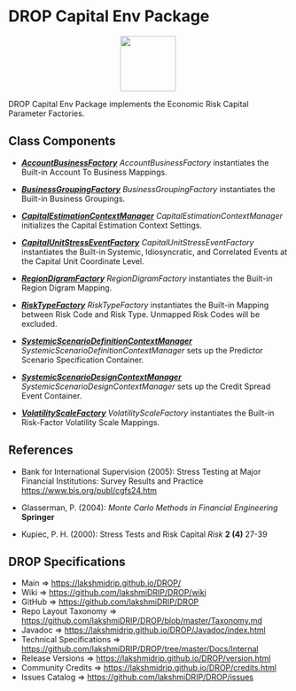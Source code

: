 # DROP Capital Env Package

<p align="center"><img src="https://github.com/lakshmiDRIP/DROP/blob/master/DRIP_Logo.gif?raw=true" width="100"></p>

DROP Capital Env Package implements the Economic Risk Capital Parameter Factories.


## Class Components

 * [***AccountBusinessFactory***](https://github.com/lakshmiDRIP/DROP/tree/master/src/main/java/org/drip/capital/env/AccountBusinessFactory.java)
 <i>AccountBusinessFactory</i> instantiates the Built-in Account To Business Mappings.

 * [***BusinessGroupingFactory***](https://github.com/lakshmiDRIP/DROP/tree/master/src/main/java/org/drip/capital/env/BusinessGroupingFactory.java)
 <i>BusinessGroupingFactory</i> instantiates the Built-in Business Groupings.

 * [***CapitalEstimationContextManager***](https://github.com/lakshmiDRIP/DROP/tree/master/src/main/java/org/drip/capital/env/CapitalEstimationContextManager.java)
 <i>CapitalEstimationContextManager</i> initializes the Capital Estimation Context Settings.

 * [***CapitalUnitStressEventFactory***](https://github.com/lakshmiDRIP/DROP/tree/master/src/main/java/org/drip/capital/env/CapitalUnitStressEventFactory.java)
 <i>CapitalUnitStressEventFactory</i> instantiates the Built-in Systemic, Idiosyncratic, and Correlated Events at the Capital Unit Coordinate Level.

 * [***RegionDigramFactory***](https://github.com/lakshmiDRIP/DROP/tree/master/src/main/java/org/drip/capital/env/RegionDigramFactory.java)
 <i>RegionDigramFactory</i> instantiates the Built-in Region Digram Mapping.

 * [***RiskTypeFactory***](https://github.com/lakshmiDRIP/DROP/tree/master/src/main/java/org/drip/capital/env/RiskTypeFactory.java)
 <i>RiskTypeFactory</i> instantiates the Built-in Mapping between Risk Code and Risk Type. Unmapped Risk Codes will be excluded.

 * [***SystemicScenarioDefinitionContextManager***](https://github.com/lakshmiDRIP/DROP/tree/master/src/main/java/org/drip/capital/env/SystemicScenarioDefinitionContextManager.java)
 <i>SystemicScenarioDefinitionContextManager</i> sets up the Predictor Scenario Specification Container.

 * [***SystemicScenarioDesignContextManager***](https://github.com/lakshmiDRIP/DROP/tree/master/src/main/java/org/drip/capital/env/SystemicScenarioDesignContextManager.java)
 <i>SystemicScenarioDesignContextManager</i> sets up the Credit Spread Event Container.

 * [***VolatilityScaleFactory***](https://github.com/lakshmiDRIP/DROP/tree/master/src/main/java/org/drip/capital/env/VolatilityScaleFactory.java)
 <i>VolatilityScaleFactory</i> instantiates the Built-in Risk-Factor Volatility Scale Mappings.


## References

 * Bank for International Supervision (2005): Stress Testing at Major Financial Institutions: Survey Results and Practice https://www.bis.org/publ/cgfs24.htm

 * Glasserman, P. (2004): <i>Monte Carlo Methods in Financial Engineering</i> <b>Springer</b>

 * Kupiec, P. H. (2000): Stress Tests and Risk Capital <i>Risk</i> <b>2 (4)</b> 27-39


## DROP Specifications
 * Main                     => https://lakshmidrip.github.io/DROP/
 * Wiki                     => https://github.com/lakshmiDRIP/DROP/wiki
 * GitHub                   => https://github.com/lakshmiDRIP/DROP
 * Repo Layout Taxonomy     => https://github.com/lakshmiDRIP/DROP/blob/master/Taxonomy.md
 * Javadoc                  => https://lakshmidrip.github.io/DROP/Javadoc/index.html
 * Technical Specifications => https://github.com/lakshmiDRIP/DROP/tree/master/Docs/Internal
 * Release Versions         => https://lakshmidrip.github.io/DROP/version.html
 * Community Credits        => https://lakshmidrip.github.io/DROP/credits.html
 * Issues Catalog           => https://github.com/lakshmiDRIP/DROP/issues
